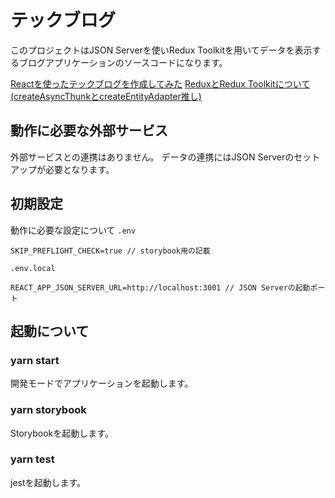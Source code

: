 # テックブログ

このプロジェクトはJSON Serverを使いRedux Toolkitを用いてデータを表示するブログアプリケーションのソースコードになります。

[Reactを使ったテックブログを作成してみた](https://qiita.com/himorishige/items/7ebd87ddaf7c86901b9a)
[ReduxとRedux Toolkitについて(createAsyncThunkとcreateEntityAdapter推し)](https://qiita.com/himorishige/items/7ebd87ddaf7c86901b9a)

## 動作に必要な外部サービス

外部サービスとの連携はありません。
データの連携にはJSON Serverのセットアップが必要となります。

## 初期設定

動作に必要な設定について
`.env`

```bash:.env
SKIP_PREFLIGHT_CHECK=true // storybook用の記載
```

`.env.local`

```bash:.env.local
REACT_APP_JSON_SERVER_URL=http://localhost:3001 // JSON Serverの起動ポート
```

## 起動について

### yarn start

開発モードでアプリケーションを起動します。

### yarn storybook

Storybookを起動します。

### yarn test

jestを起動します。

